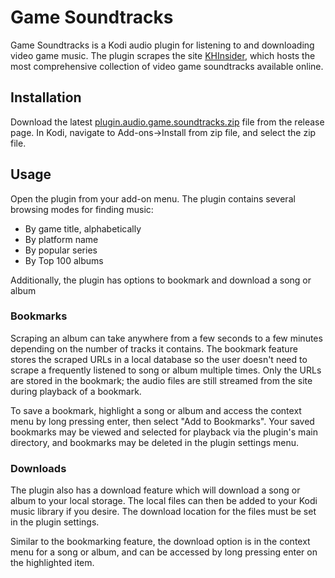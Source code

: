 # Game Soundtracks
Game Soundtracks is a Kodi audio plugin for listening to and downloading video game music. The plugin scrapes the site [KHInsider](https://downloads.khinsider.com/), which hosts the most comprehensive collection of video game soundtracks available online.

## Installation
Download the latest [plugin.audio.game.soundtracks.zip](https://github.com/complexlogic/plugin.audio.game.soundtracks/releases/download/v1.0/plugin.audio.game.soundtracks.zip) file from the release page. In Kodi, navigate to Add-ons->Install from zip file, and select the zip file.

## Usage
Open the plugin from your add-on menu. The plugin contains several browsing modes for finding music:
- By game title, alphabetically
- By platform name
- By popular series
- By Top 100 albums

Additionally, the plugin has options to bookmark and download a song or album

### Bookmarks
Scraping an album can take anywhere from a few seconds to a few minutes depending on the number of tracks it contains. The bookmark feature stores the scraped URLs in a local database so the user doesn't need to scrape a frequently listened to song or album multiple times. Only the URLs are stored in the bookmark; the audio files are still streamed from the site during playback of a bookmark.

To save a bookmark, highlight a song or album and access the context menu by long pressing enter, then select "Add to Bookmarks". Your saved bookmarks may be viewed and selected for playback via the plugin's main directory, and bookmarks may be deleted in the plugin settings menu.

### Downloads
The plugin also has a download feature which will download a song or album to your local storage. The local files can then be added to your Kodi music library if you desire. The download location for the files must be set in the plugin settings. 

Similar to the bookmarking feature, the download option is in the context menu for a song or album, and can be accessed by long pressing enter on the highlighted item.